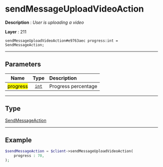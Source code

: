 # sendMessageUploadVideoAction

**Description** : *User is uploading a video*

**Layer** : 211

```tl
sendMessageUploadVideoAction#e9763aec progress:int = SendMessageAction;
```

---

## Parameters

| Name | Type | Description |
| :---: | :---: | :--- |
| <mark>progress</mark> | [`int`](type/int) | Progress percentage |

---

## Type

[SendMessageAction](type/SendMessageAction)

---

## Example

```php
$sendMessageAction = $client->sendMessageUploadVideoAction(
	progress : 70,
);
```